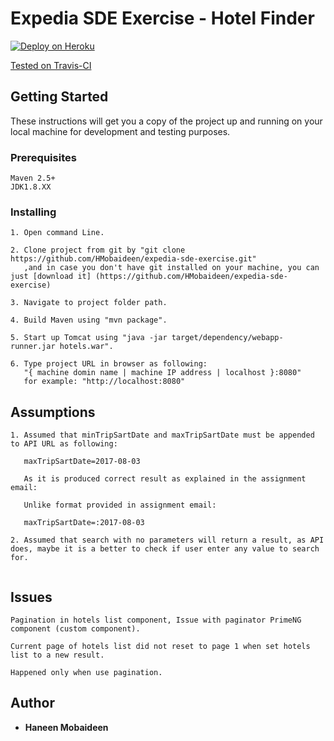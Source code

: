 # Expedia SDE Exercise - Hotel Finder
 
[![Deploy on Heroku](https://www.herokucdn.com/deploy/button.png)](https://hmobaideen92.herokuapp.com)

[Tested on Travis-CI](https://travis-ci.org/HMobaideen/expedia-sde-exercise)

## Getting Started

These instructions will get you a copy of the project up and running on your local machine for development and testing purposes.

### Prerequisites

```
Maven 2.5+
JDK1.8.XX

```

### Installing

```
1. Open command Line.

2. Clone project from git by "git clone  https://github.com/HMobaideen/expedia-sde-exercise.git" 
   ,and in case you don't have git installed on your machine, you can just [download it] (https://github.com/HMobaideen/expedia-sde-exercise)

3. Navigate to project folder path.

4. Build Maven using "mvn package". 

5. Start up Tomcat using "java -jar target/dependency/webapp-runner.jar hotels.war".

6. Type project URL in browser as following: 
   "{ machine domin name | machine IP address | localhost }:8080"
   for example: "http://localhost:8080" 

``` 

## Assumptions

```
1. Assumed that minTripSartDate and maxTripSartDate must be appended to API URL as following:

   maxTripSartDate=2017-08-03

   As it is produced correct result as explained in the assignment email:

   Unlike format provided in assignment email:
   
   maxTripSartDate=:2017-08-03

2. Assumed that search with no parameters will return a result, as API does, maybe it is a better to check if user enter any value to search for.
   
```

## Issues

```
Pagination in hotels list component, Issue with paginator PrimeNG component (custom component).

Current page of hotels list did not reset to page 1 when set hotels list to a new result.

Happened only when use pagination.

``` 

## Author

* **Haneen Mobaideen** 





